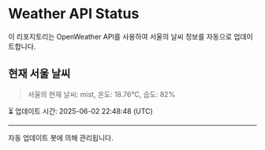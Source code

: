 
# Weather API Status

이 리포지토리는 OpenWeather API를 사용하여 서울의 날씨 정보를 자동으로 업데이트합니다.

## 현재 서울 날씨
> 서울의 현재 날씨: mist, 온도: 18.76°C, 습도: 82%

⏳ 업데이트 시간: 2025-06-02 22:48:48 (UTC)

---
자동 업데이트 봇에 의해 관리됩니다.
